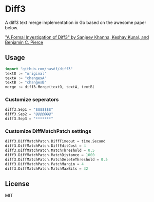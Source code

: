 # Diff3

A diff3 text merge implementation in Go based on the awesome paper below.

["A Formal Investigation of Diff3" by Sanjeev Khanna, Keshav Kunal, and Benjamin C. Pierce](https://www.cis.upenn.edu/~bcpierce/papers/diff3-short.pdf)

## Usage

```go
import "github.com/nasdf/diff3"
textO := "original"
textA := "changesA"
textB := "changesB"
merge := diff3.Merge(textO, textA, textB)
```

### Customize seperators

```go
diff3.Sep1 = "$$$$$$$"
diff3.Sep2 = "@@@@@@@"
diff3.Sep3 = "*******"
```

### Customize DiffMatchPatch settings

```go
diff3.DiffMatchPatch.DiffTimeout = time.Second
diff3.DiffMatchPatch.DiffEditCost = 4
diff3.DiffMatchPatch.MatchThreshold = 0.5
diff3.DiffMatchPatch.MatchDistance = 1000
diff3.DiffMatchPatch.PatchDeleteThreshold = 0.5
diff3.DiffMatchPatch.PatchMargin = 4
diff3.DiffMatchPatch.MatchMaxBits = 32
```

## License

MIT